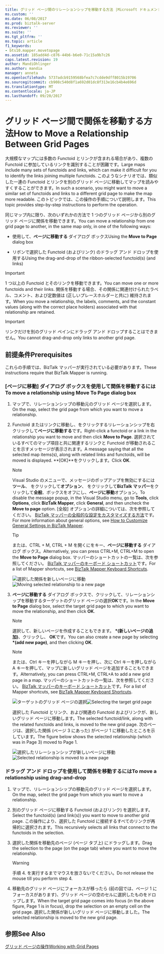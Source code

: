```yaml
---
title: グリッド ページ間のリレーションシップを移動する方法 |Microsoft ドキュメント
ms.custom: ''
ms.date: 06/08/2017
ms.prod: biztalk-server
ms.reviewer: ''
ms.suite: ''
ms.tgt_pltfrm: ''
ms.topic: article
f1_keywords:
- bts10.mapper.movetopage
ms.assetid: 185add4d-c876-44b6-b6e0-71c15a9b7c26
caps.latest.revision: 19
author: MandiOhlinger
ms.author: mandia
manager: anneta
ms.openlocfilehash: 5737adcb9159568bfea7c7cdde9dff8015b19706
ms.sourcegitcommit: cb908c540d8f1a692d01dc8f313e16cb4b4e696d
ms.translationtype: MT
ms.contentlocale: ja-JP
ms.lasthandoff: 09/20/2017
---
```

# <a name="how-to-move-a-relationship-between-grid-pages"></a><span data-ttu-id="38160-102">グリッド ページ間で関係を移動する方法</span><span class="sxs-lookup"><span data-stu-id="38160-102">How to Move a Relationship Between Grid Pages</span></span>
<span data-ttu-id="38160-103">大規模なマップには多数の Functoid とリンクが含まれる場合があり、複数の Functoid に参加しているリンクを識別することが困難です。</span><span class="sxs-lookup"><span data-stu-id="38160-103">Large maps include many sets of functoids and links, which can make it difficult for you to identify the links joining multiple functoids.</span></span> <span data-ttu-id="38160-104">このようなシナリオでは、類似した一連の Functoid とリンクを別のグリッド ページに移動してマップを読みやすくすることができます。</span><span class="sxs-lookup"><span data-stu-id="38160-104">In such a scenario, you might want to move a similar set of functoids and links to a different grid page to make the map more readable.</span></span> <span data-ttu-id="38160-105">このトピックでは、この操作の手順について説明します。</span><span class="sxs-lookup"><span data-stu-id="38160-105">This topic provides step-by-step instructions to perform the operation.</span></span>  
  
 <span data-ttu-id="38160-106">同じマップ内に限り、次のいずれかの方法で 1 つのグリッド ページから別のグリッド ページに関係を移動できます。</span><span class="sxs-lookup"><span data-stu-id="38160-106">You can move a relationship from one grid page to another, in the same map only, in one of the following ways:</span></span>  
  
-   <span data-ttu-id="38160-107">使用して、**ページに移動する** ダイアログ ボックス</span><span class="sxs-lookup"><span data-stu-id="38160-107">Using the **Move to Page** dialog box</span></span>  
  
-   <span data-ttu-id="38160-108">リボンで選択した Functoid (およびリンク) のドラッグ アンド ドロップを使用する</span><span class="sxs-lookup"><span data-stu-id="38160-108">Using the drag-and-drop of the ribbon-selected functoid(s) (and links)</span></span>  
  
> [!IMPORTANT]
>  <span data-ttu-id="38160-109">1 つ以上の Functoid とそのリンクを移動できます。</span><span class="sxs-lookup"><span data-stu-id="38160-109">You can move one or more functoids and their links.</span></span> <span data-ttu-id="38160-110">関係を移動する場合、その関係に関連付けられたラベル、コメント、および定数値は (正しいプレースホルダーと共に) 維持されます。</span><span class="sxs-lookup"><span data-stu-id="38160-110">When you move a relationship, the labels, comments, and the constant values (along with the correct place holders) associated with that relationship are retained.</span></span>  
  
> [!IMPORTANT]
>  <span data-ttu-id="38160-111">リンクだけを別のグリッド ペインにドラッグ アンド ドロップすることはできません。</span><span class="sxs-lookup"><span data-stu-id="38160-111">You cannot drag-and-drop only links to another grid page.</span></span>  
  
## <a name="prerequisites"></a><span data-ttu-id="38160-112">前提条件</span><span class="sxs-lookup"><span data-stu-id="38160-112">Prerequisites</span></span>  
 <span data-ttu-id="38160-113">これらの手順では、BizTalk マッパーが実行されている必要があります。</span><span class="sxs-lookup"><span data-stu-id="38160-113">These instructions require that BizTalk Mapper is running.</span></span>  
  
### <a name="to-move-a-relationship-using-move-to-page-dialog-box"></a><span data-ttu-id="38160-114">[ページに移動] ダイアログ ボックスを使用して関係を移動するには</span><span class="sxs-lookup"><span data-stu-id="38160-114">To move a relationship using Move To Page dialog box</span></span>  
  
1.  <span data-ttu-id="38160-115">マップで、リレーションシップの移動元のグリッド ページを選択します。</span><span class="sxs-lookup"><span data-stu-id="38160-115">On the map, select the grid page from which you want to move a relationship.</span></span>  
  
2.  <span data-ttu-id="38160-116">Functoid またはリンクに移動し、をクリックするリレーションシップを右クリックして**ページに移動する**です。</span><span class="sxs-lookup"><span data-stu-id="38160-116">Right-click a functoid or a link in the relationship you want to move and then click **Move to Page**.</span></span> <span data-ttu-id="38160-117">選択されているすべてのマップ項目と共に関連するリンクと Functoid が移動されることを示すメッセージが表示されます。</span><span class="sxs-lookup"><span data-stu-id="38160-117">A message saying that all the selected map items(s), along with related links and functoids, will be moved is displayed.</span></span> <span data-ttu-id="38160-118">**[OK]**をクリックします。</span><span class="sxs-lookup"><span data-stu-id="38160-118">Click **OK**.</span></span>  
  
    > [!NOTE]
    >  <span data-ttu-id="38160-119">Visual Studio のメニューで、メッセージのポップアップを無効にするには**ツール**、 をクリックして**オプション**、 をクリックして**BizTalk マッパー**をクリックして**全般**、ボックスをオフにし、**ページに移動**オプション。</span><span class="sxs-lookup"><span data-stu-id="38160-119">To disable the message popup, in the Visual Studio menu, go to **Tools**, click **Options**, click **BizTalk Mapper**, click **General**, and then uncheck the **Move to page** option.</span></span> <span data-ttu-id="38160-120">[全般] オプションの詳細については、次を参照してください。 [BizTalk マッパーの全般的な設定をカスタマイズする方法](../core/how-to-customize-general-settings-in-biztalk-mapper.md)です。</span><span class="sxs-lookup"><span data-stu-id="38160-120">For more information about general options, see [How to Customize General Settings in BizTalk Mapper](../core/how-to-customize-general-settings-in-biztalk-mapper.md).</span></span>  
  
    > [!TIP]
    >  <span data-ttu-id="38160-121">または、CTRL + M, CTRL + M を開くにをキー、**ページに移動する** ダイアログ ボックス。</span><span class="sxs-lookup"><span data-stu-id="38160-121">Alternatively, you can press CTRL+M, CTRL+M to open the **Move to Page** dialog box.</span></span> <span data-ttu-id="38160-122">マッパーのショートカットの一覧は、次を参照してください。 [BizTalk マッパーのキーボード ショートカット](../core/biztalk-mapper-keyboard-shortcuts.md)です。</span><span class="sxs-lookup"><span data-stu-id="38160-122">For a list of Mapper shortcuts, see [BizTalk Mapper Keyboard Shortcuts](../core/biztalk-mapper-keyboard-shortcuts.md).</span></span>  
  
     <span data-ttu-id="38160-123">![選択した関係を新しいページに移動](../core/media/moving-a-functoid-new.gif "Moving_a_functoid_new")</span><span class="sxs-lookup"><span data-stu-id="38160-123">![Moving selected relationship to a new page](../core/media/moving-a-functoid-new.gif "Moving_a_functoid_new")</span></span>  
  
3.  <span data-ttu-id="38160-124">**ページに移動する** ダイアログ ボックスで、クリックして、リレーションシップを移動するターゲットのグリッド ページの選択**OK**です。</span><span class="sxs-lookup"><span data-stu-id="38160-124">In the **Move to Page** dialog box, select the target grid page to which you want to move the relationship, and then click **OK**.</span></span>  
  
    > [!NOTE]
    >  <span data-ttu-id="38160-125">選択して、新しいページを作成することもできます。  **\*(新しいページの追加)**、クリックし、 **OK**です。</span><span class="sxs-lookup"><span data-stu-id="38160-125">You can also create a new page by selecting **\*(add new page)**, and then clicking **OK**.</span></span>  
  
    > [!NOTE]
    >  <span data-ttu-id="38160-126">または、Ctrl キーを押しながら M キーを押し、次に Ctrl キーを押しながら A キーを押して、マップに新しいグリッド ページを追加することもできます。</span><span class="sxs-lookup"><span data-stu-id="38160-126">Alternatively, you can press CTRL+M, CTRL+A to add a new grid page in a map.</span></span> <span data-ttu-id="38160-127">マッパーのショートカットの一覧は、次を参照してください。 [BizTalk マッパーのキーボード ショートカット](../core/biztalk-mapper-keyboard-shortcuts.md)です。</span><span class="sxs-lookup"><span data-stu-id="38160-127">For a list of Mapper shortcuts, see [BizTalk Mapper Keyboard Shortcuts](../core/biztalk-mapper-keyboard-shortcuts.md).</span></span>  
  
     <span data-ttu-id="38160-128">![ターゲットのグリッド ページの選択](../core/media/moving-a-functoid-step4.gif "Moving_a_functoid_Step4")</span><span class="sxs-lookup"><span data-stu-id="38160-128">![Selecting the target grid page](../core/media/moving-a-functoid-step4.gif "Moving_a_functoid_Step4")</span></span>  
  
     <span data-ttu-id="38160-129">選択した Functoid とリンク、および関連の Functoid およびリンクが、新しいグリッド ページに移動します。</span><span class="sxs-lookup"><span data-stu-id="38160-129">The selected functoid/link, along with the related functoids and links, is moved to the new grid page.</span></span> <span data-ttu-id="38160-130">次のページは、選択した関係 (ページ 3 にあった) がページ 1 に移動したところを示しています。</span><span class="sxs-lookup"><span data-stu-id="38160-130">The figure below shows the selected relationship (which was in Page 3) moved to Page 1.</span></span>  
  
     <span data-ttu-id="38160-131">![選択したリレーションシップが新しいページに移動](../core/media/moving-a-functoid-new2.gif "Moving_a_functoid_new2")</span><span class="sxs-lookup"><span data-stu-id="38160-131">![Selected relationship is moved to a new page](../core/media/moving-a-functoid-new2.gif "Moving_a_functoid_new2")</span></span>  
  
### <a name="to-move-a-relationship-using-drag-and-drop"></a><span data-ttu-id="38160-132">ドラッグ アンド ドロップを使用して関係を移動するには</span><span class="sxs-lookup"><span data-stu-id="38160-132">To move a relationship using drag-and-drop</span></span>  
  
1.  <span data-ttu-id="38160-133">マップで、リレーションシップの移動元のグリッド ページを選択します。</span><span class="sxs-lookup"><span data-stu-id="38160-133">On the map, select the grid page from which you want to move a relationship.</span></span>  
  
2.  <span data-ttu-id="38160-134">別のグリッド ページに移動する Functoid (およびリンク) を選択します。</span><span class="sxs-lookup"><span data-stu-id="38160-134">Select the functoid(s) (and link(s)) you want to move to another grid page.</span></span> <span data-ttu-id="38160-135">この操作により、選択した Functoid に接続するすべてのリンクが再帰的に選択されます。</span><span class="sxs-lookup"><span data-stu-id="38160-135">This recursively selects all links that connect to the functoids in the selection.</span></span>  
  
3.  <span data-ttu-id="38160-136">選択した関係を移動先のページ (ページ タブ上) にドラッグします。</span><span class="sxs-lookup"><span data-stu-id="38160-136">Drag the selection to the page (on the page tab) where you want to move the relationship.</span></span>  
  
    > [!WARNING]
    >  <span data-ttu-id="38160-137">手順 4. を実行するまでマウスを放さないでください。</span><span class="sxs-lookup"><span data-stu-id="38160-137">Do not release the mouse till you perform step 4.</span></span>  
  
4.  <span data-ttu-id="38160-138">移動先のグリッド ページにフォーカスが移ったら (前の図では、ページ 1 にフォーカスがあります)、グリッド ページの空のセルに選択したものをドロップします。</span><span class="sxs-lookup"><span data-stu-id="38160-138">When the target grid page comes into focus (in the above figure, Page 1 is in focus), drop the selection on an empty cell on the grid page.</span></span> <span data-ttu-id="38160-139">選択した関係が新しいグリッド ページに移動しました。</span><span class="sxs-lookup"><span data-stu-id="38160-139">The selected relationship is moved to the new grid page.</span></span>  
  
## <a name="see-also"></a><span data-ttu-id="38160-140">参照</span><span class="sxs-lookup"><span data-stu-id="38160-140">See Also</span></span>  
 [<span data-ttu-id="38160-141">グリッド ページの操作</span><span class="sxs-lookup"><span data-stu-id="38160-141">Working with Grid Pages</span></span>](../core/working-with-grid-pages.md)